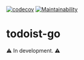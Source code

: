 [![codecov](https://codecov.io/gh/koki-develop/todoist-go/branch/main/graph/badge.svg)](https://codecov.io/gh/koki-develop/todoist-go)
[![Maintainability](https://api.codeclimate.com/v1/badges/76287788f44794b7f701/maintainability)](https://codeclimate.com/github/koki-develop/todoist-go/maintainability)

# todoist-go

:warning: In development. :warning:
